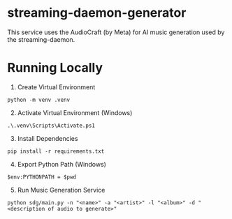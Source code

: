 # streaming-daemon-generator
This service uses the AudioCraft (by Meta) for AI music generation used by the streaming-daemon.

# Running Locally

1. Create Virtual Environment
```
python -m venv .venv
```

2. Activate Virtual Environment (Windows)
```
.\.venv\Scripts\Activate.ps1 
```

3. Install Dependencies
```
pip install -r requirements.txt
```

4. Export Python Path (Windows)
```
$env:PYTHONPATH = $pwd
```

5. Run Music Generation Service
```
python sdg/main.py -n "<name>" -a "<artist>" -l "<album>" -d "<description of audio to generate>"
```
